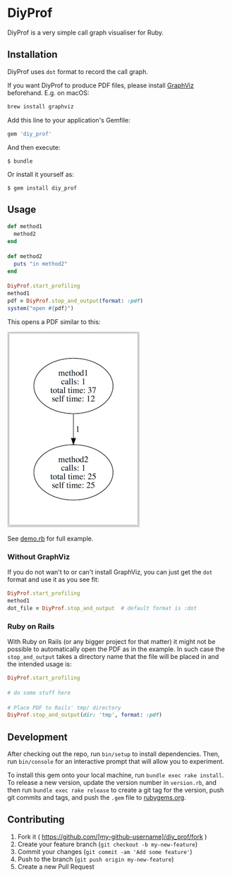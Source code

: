 # DiyProf

DiyProf is a very simple call graph visualiser for Ruby.

## Installation

DiyProf uses `dot` format to record the call graph.


If you want DiyProf to produce PDF files, please install [GraphViz](http://www.graphviz.org) beforehand. E.g. on macOS:

```bash
brew install graphviz
```


Add this line to your application's Gemfile:

```ruby
gem 'diy_prof'
```

And then execute:

    $ bundle

Or install it yourself as:

    $ gem install diy_prof

## Usage

```ruby
def method1
  method2
end

def method2
  puts "in method2"
end

DiyProf.start_profiling
method1
pdf = DiyProf.stop_and_output(format: :pdf)
system("open #{pdf}")
```

This opens a PDF similar to this:

![Example PDF](examples/example.png)


See [demo.rb](examples/demo.rb) for full example.


### Without GraphViz

If you do not wan't to or can't install GraphViz, you can just get the `dot` format and use it as you see fit:
 
```ruby
DiyProf.start_profiling
method1
dot_file = DiyProf.stop_and_output  # default format is :dot
```

### Ruby on Rails

With Ruby on Rails (or any bigger project for that matter) it might not be possible to automatically open the PDF as in the example. In such case the `stop_and_output` takes a directory name that the file will be placed in and the intended usage is:

```ruby
DiyProf.start_profiling

# do some stuff here

# Place PDF to Rails' tmp/ directory
DiyProf.stop_and_output(dir: 'tmp', format: :pdf)
```


## Development

After checking out the repo, run `bin/setup` to install dependencies. Then, run `bin/console` for an interactive prompt that will allow you to experiment.

To install this gem onto your local machine, run `bundle exec rake install`. To release a new version, update the version number in `version.rb`, and then run `bundle exec rake release` to create a git tag for the version, push git commits and tags, and push the `.gem` file to [rubygems.org](https://rubygems.org).

## Contributing

1. Fork it ( https://github.com/[my-github-username]/diy_prof/fork )
2. Create your feature branch (`git checkout -b my-new-feature`)
3. Commit your changes (`git commit -am 'Add some feature'`)
4. Push to the branch (`git push origin my-new-feature`)
5. Create a new Pull Request
